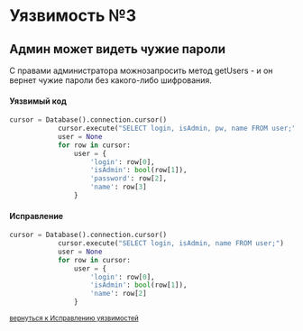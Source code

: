 # Уязвимость №3
## Админ может видеть чужие пароли

С правами администратора можнозапросить метод getUsers - и он вернет чужие пароли без какого-либо шифрования.

#### Уязвимый код
```python
cursor = Database().connection.cursor()
            cursor.execute("SELECT login, isAdmin, pw, name FROM user;")
            user = None
            for row in cursor:
                user = {
                    'login': row[0],
                    'isAdmin': bool(row[1]),
                    'password': row[2],
                    'name': row[3]
                }
```
#### Исправление

```python
cursor = Database().connection.cursor()
            cursor.execute("SELECT login, isAdmin, name FROM user;")
            user = None
            for row in cursor:
                user = {
                    'login': row[0],
                    'isAdmin': bool(row[1]),
                    'name': row[2]
                }
```
<sub>[вернуться к Исправлению уязвимостей](../)</sub>
